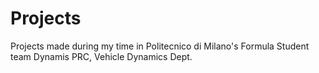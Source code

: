 # Projects
Projects made during my time in Politecnico di Milano's Formula Student team Dynamis PRC, Vehicle Dynamics Dept.
